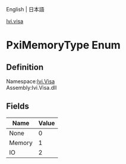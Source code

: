 English | 日本語

[Ivi.visa](Ivi.Visa.md)

# PxiMemoryType Enum

## Definition
Namespace:[Ivi.Visa](Ivi.Visa.md)<BR>
Assembly:Ivi.Visa.dll

## Fields

|Name|Value|
|---|---|
|None|0|
|Memory|1|
|IO|2|
